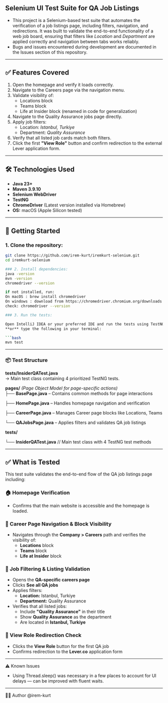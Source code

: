 ##  Selenium UI Test Suite for QA Job Listings

* This project is a Selenium-based test suite that automates the verification of a job listings page, including filters, navigation, and redirections. It was built to validate the end-to-end functionality of a web job board, ensuring that filters like *Location* and *Department* are applied correctly and navigation between tabs works reliably.
* Bugs and issues encountered during development are documented in the Issues section of this repository.
---

## ✅ Features Covered

1. Open the homepage and verify it loads correctly.
2. Navigate to the Careers page via the navigation menu.
3. Validate visibility of:
    - Locations block
    - Teams block
    - Life at Insider block (renamed in code for generalization)
4. Navigate to the Quality Assurance jobs page directly.
5. Apply job filters:
    - Location: *Istanbul, Turkiye*
    - Department: *Quality Assurance*
6. Verify that all listed job cards match both filters.
7. Click the first **"View Role"** button and confirm redirection to the external Lever application form.

---

## 🛠 Technologies Used

- **Java 23+**
- **Maven 3.9.10**
- **Selenium WebDriver**
- **TestNG**
- **ChromeDriver** (Latest version installed via Homebrew)
- **OS:** macOS (Apple Silicon tested)

---

## 🚀 Getting Started

### 1. Clone the repository:
```bash
git clone https://github.com/irem-kurt/iremkurt-selenium.git
cd iremkurt-selenium

### 2. Install dependencies:
java -version
mvn -version
chromedriver --version

if not installed, run:
On macOS : brew install chromedriver
On windows : download from https://chromedriver.chromium.org/downloads or WebDriverManager.chromedriver().setup();
check: chromedriver --version

### 3. Run the tests:

Open IntelliJ IDEA or your preferred IDE and run the tests using TestNG  
**or** type the following in your terminal:

```bash
mvn test
```
---

### 📦 Test Structure

**tests/InsiderQATest.java**  
→ Main test class containing 4 prioritized TestNG tests.

**pages/** *(Page Object Model for page-specific actions)*  
├── **BasePage.java** – Contains common methods for page interactions

├── **HomePage.java** – Handles homepage navigation and verification  

├── **CareerPage.java** – Manages Career page blocks like Locations, Teams  

└── **QAJobsPage.java** – Applies filters and validates QA job listings

**tests/**

└── **InsiderQATest.java**    // Main test class with 4 TestNG test methods

---
## ✅ What is Tested

This test suite validates the end-to-end flow of the QA job listings page including:

### 🏠 Homepage Verification
- Confirms that the main website is accessible and the homepage is loaded.

### 🧭 Career Page Navigation & Block Visibility
- Navigates through the **Company > Careers** path and verifies the visibility of:
   - **Locations** block
   - **Teams** block
   - **Life at Insider** block

### 🧪 Job Filtering & Listing Validation
- Opens the **QA-specific careers page**
- Clicks **See all QA jobs**
- Applies filters:
   - **Location:** Istanbul, Turkiye
   - **Department:** Quality Assurance
- Verifies that all listed jobs:
   - Include **"Quality Assurance"** in their title
   - Show **Quality Assurance** as the department
   - Are located in **Istanbul, Turkiye**

### 🔗 View Role Redirection Check
- Clicks the **View Role** button for the first QA job
- Confirms redirection to the **Lever.co** application form

---

⚠️ Known Issues
* Using Thread.sleep() was necessary in a few places to account for UI delays — can be improved with fluent waits.
---
👩‍💻 Author
@irem-kurt